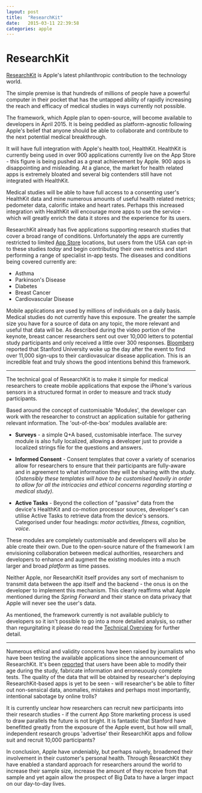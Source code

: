 ```yaml
---
layout: post
title:  "ResearchKit"
date:   2015-03-11 22:39:58
categories: apple
---
```


# ResearchKit

[ResearchKit](https://www.apple.com/researchkit/) is Apple's latest philanthropic contribution to the technology world. 

The simple premise is that hundreds of millions of people have a powerful computer in their pocket that has the untapped ability of rapidly increasing the reach and efficacy of medical studies in ways currently not possible.

The framework, which Apple plan to open-source, will become available to developers in April 2015. It is being peddled as platform-agnostic following Apple's belief that anyone should be able to collaborate and contribute to the next potential medical breakthrough.

It will have full integration with Apple's health tool, HealthKit. HealthKit is currently being used in over 900 applications currently live on the App Store - this figure is being pushed as a great achievement by Apple. 900 apps is disappointing and misleading. At a glance, the market for health related apps is extremely bloated and several big contenders still have not integrated with HealthKit. 

Medical studies will be able to have full access to a consenting user's HealthKit data and mine numerous amounts of useful health related metrics; pedometer data, calorific intake and heart rates. Perhaps this increased integration with HealthKit will encourage more apps to use the service - which will greatly enrich the data it stores and the experience for its users.

ResearchKit already has five applications supporting research studies that cover a broad range of conditions. Unfortunately the apps are currently restricted to limited  [App Store](https://itunes.apple.com/WebObjects/MZStore.woa/wa/viewFeature?id=973253773&mt=8&ls=1) locations, but users from the USA can opt-in to these studies *today* and begin contributing their own metrics and start performing a range of specialist in-app tests. The diseases and conditions being covered currently are:

* Asthma
* Parkinson's Disease
* Diabetes
* Breast Cancer
* Cardiovascular Disease

Mobile applications are used by millions of individuals on a daily basis. Medical studies do not currently have this exposure. The greater the sample size you have for a source of data on any topic, the more relevant and useful that data will be. As described during the video portion of the keynote, breast cancer researchers sent out over 10,000 letters to potential study participants and only received a little over 300 responses. [Bloomberg](http://www.bloomberg.com/news/articles/2015-03-11/apple-researchkit-sees-thousands-sign-up-amid-bias-criticism) reported that Stanford University woke up the day after the event to find over 11,000 sign-ups to their cardiovasulcar disease application. This is an incredible feat and truly shows the good intentions behind this framework.

___

The technical goal of ResearchKit is to make it simple for medical researchers to create mobile applications that expose the iPhone's various sensors in a structured format in order to measure and track study participants.

Based around the concept of customisable 'Modules', the developer can work with the researcher to construct an application suitable for gathering relevant information. The 'out-of-the-box' modules available are:

* **Surveys** - a simple Q+A based, customisable interface. The survey module is also fully localized, allowing a developer just to provide a localized strings file for the questions and answers.

*  **Informed Consent** - Consent templates that cover a variety of scenarios allow for researchers to ensure that their participants are fully-aware and in agreement to what information they will be sharing with the study. (*Ostensibly these templates will have to be customised heavily in order to allow for all the intricacies and ethical concerns regarding starting a medical study).*

* **Active Tasks** - Beyond the collection of "passive" data from the device's HealthKit and co-motion processor sources, developer's can utilise Active Tasks to retrieve data from the device's sensors. Categorised under four headings: *motor activities, fitness, cognition, voice*.

These modules are completely customisable and developers will also be able create their own. Due to the open-source nature of the framework I am envisioning collaboration between medical authorities, researchers and developers to enhance and augment the existing modules into a much larger and broad *platform* as time passes.

Neither Apple, nor ResearchKit itself provides any sort of mechanism to transmit data between the app itself and the backend - the onus is on the developer to implement this mechanism. This clearly reaffirms what Apple mentioned during the *Spring Forward* and their stance on data privacy that Apple will never see the user's data.

As mentioned, the framework currently is not available publicly to developers so it isn't possible to go into a more detailed analysis, so rather than regurgitating it please do read the [Technical Overview](https://developer.apple.com/researchkit/researchkit-technical-overview.pdf) for further detail.

___

Numerous ethical and validity concerns have been raised by journalists who have been testing the available applications since the announcement of ResearchKit. It's been [reported](http://www.theverge.com/2015/3/10/8177683/apple-research-kit-app-ethics-medical-research) that users have been able to modify their age during the study, fabricate information and erroneuously complete tests. The quality of the data that will be obtained by researcher's deploying ResearchKit-based apps is yet to be seen - will researcher's be able to filter out non-sensical data, anomalies, mistakes and perhaps most importantly, intentional sabotage by online trolls? 

It is currently unclear how researchers can recruit new participants into their research studies - if the current App Store marketing process is used to draw parallels the future is not bright. It is fantastic that Stanford have benefitted greatly from the exposure of the Apple event, but how will small, independent research groups 'advertise' their ResearchKit apps and follow suit and recruit 10,000 participants?

In conclusion, Apple have undeniably, but perhaps naively, broadened their involvement in their customer's personal health. Through ResearchKit they have enabled a standard approach for researchers around the world to increase their sample size, increase the amount of they receive from that sample and yet again allow the prospect of Big Data to have a larger impact on our day-to-day lives.



